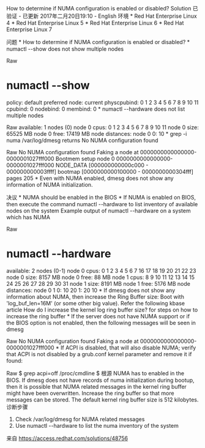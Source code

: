 How to determine if NUMA configuration is enabled or disabled?
Solution 已验证 - 已更新 2017年二月20日19:10 -
English
环境
	* 
Red Hat Enterprise Linux 4
	* 
Red Hat Enterprise Linux 5
	* 
Red Hat Enterprise Linux 6
	* 
Red Hat Enterprise Linux 7


问题
	* 
How to determine if NUMA configuration is enabled or disabled?
	* 
numactl --show does not show multiple nodes


Raw
# numactl --show
policy: default
preferred node: current
physcpubind: 0 1 2 3 4 5 6 7 8 9 10 11
cpubind: 0
nodebind: 0
membind: 0
	* 
numactl --hardware does not list multiple nodes


Raw
available: 1 nodes (0)
node 0 cpus: 0 1 2 3 4 5 6 7 8 9 10 11
node 0 size: 65525 MB
node 0 free: 17419 MB
node distances:
node 0
0: 10
	* 
grep -i numa /var/log/dmesg returns No NUMA configuration found


Raw
No NUMA configuration found
Faking a node at 0000000000000000-0000001027fff000
Bootmem setup node 0 0000000000000000-0000001027fff000
NODE_DATA [000000000000c000 - 000000000003ffff]
bootmap [0000000000100000 - 0000000000304fff] pages 205
	* 
Even with NUMA enabled, dmesg does not show any information of NUMA initialization.


决议
	* 
NUMA should be enabled in the BIOS
	* 
If NUMA is enabled on BIOS, then execute the command numactl --hardware to list inventory of available nodes on the system
Example output of numactl --hardware on a system which has NUMA


Raw
# numactl --hardware
available: 2 nodes (0-1)
node 0 cpus: 0 1 2 3 4 5 6 7 16 17 18 19 20 21 22 23
node 0 size: 8157 MB
node 0 free: 88 MB
node 1 cpus: 8 9 10 11 12 13 14 15 24 25 26 27 28 29 30 31
node 1 size: 8191 MB
node 1 free: 5176 MB
node distances:
node 0 1
0: 10 20
1: 20 10
	* 
If dmesg does not show any information about NUMA, then increase the Ring Buffer size:
Boot with 'log_buf_len=16M' (or some other big value). Refer the following kbase article How do I increase the kernel log ring buffer size? for steps on how to increase the ring buffer
	* 
If the server does not have NUMA support or if the BIOS option is not enabled, then the following messages will be seen in dmesg


Raw
No NUMA configuration found
Faking a node at 0000000000000000-0000001027fff000
	* 
If ACPI is disabled, that will also disable NUMA; verify that ACPI is not disabled by a grub.conf kernel parameter and remove it if found:


Raw
$ grep acpi=off /proc/cmdline
$
根源
NUMA has to enabled in the BIOS. If dmesg does not have records of numa initialization during bootup, then it is possible that NUMA related messages in the kernel ring buffer might have been overwritten. Increase the ring buffer so that more messages can be stored. The default kernel ring buffer size is 512 kilobytes.
诊断步骤
1. Check /var/log/dmesg for NUMA related messages
2. Use numactl --hardware to list the numa inventory of the system
 
来自 <https://access.redhat.com/solutions/48756>

<!--
[root@hgdb network-scripts]# numactl --hardware
available: 8 nodes (0-7)
node 0 cpus: 0 1 2 3 4 5 6 7 64 65 66 67 68 69 70 71
node 0 size: 0 MB
node 0 free: 0 MB
node 1 cpus: 8 9 10 11 12 13 14 15 72 73 74 75 76 77 78 79
node 1 size: 0 MB
node 1 free: 0 MB
node 2 cpus: 16 17 18 19 20 21 22 23 80 81 82 83 84 85 86 87
node 2 size: 64068 MB
node 2 free: 40 MB
node 3 cpus: 24 25 26 27 28 29 30 31 88 89 90 91 92 93 94 95
node 3 size: 64508 MB
node 3 free: 35 MB
node 4 cpus: 32 33 34 35 36 37 38 39 96 97 98 99 100 101 102 103
node 4 size: 0 MB
node 4 free: 0 MB
node 5 cpus: 40 41 42 43 44 45 46 47 104 105 106 107 108 109 110 111
node 5 size: 0 MB
node 5 free: 0 MB
node 6 cpus: 48 49 50 51 52 53 54 55 112 113 114 115 116 117 118 119
node 6 size: 64508 MB
node 6 free: 401 MB
node 7 cpus: 56 57 58 59 60 61 62 63 120 121 122 123 124 125 126 127
node 7 size: 63453 MB
node 7 free: 31 MB
node distances:
node   0   1   2   3   4   5   6   7 
  0:  10  16  16  16  28  28  22  28 
  1:  16  10  16  16  28  28  28  22 
  2:  16  16  10  16  22  28  28  28 
  3:  16  16  16  10  28  22  28  28 
  4:  28  28  22  28  10  16  16  16 
  5:  28  28  28  22  16  10  16  16 
  6:  22  28  28  28  16  16  10  16 
  7:  28  22  28  28  16  16  16  10 


[root@hgdb network-scripts]# numastat 
                           node0           node1           node2           node3
numa_hit                     385             385         7267535       406936515
numa_miss                      0               0       101410887         2432927
numa_foreign                   0               0         3364852       327004541
interleave_hit                 0               0           19565           19507
local_node                     0               0         1729586       406287882
other_node                   385             385       106948836         3081560

                           node4           node5           node6           node7
numa_hit                     385             385         3699328          215024
numa_miss                      0               0       113122358       114497121
numa_foreign                   0               0         1093836              64
interleave_hit                 0               0           19577           19524
local_node                     0               0          426603           81457
other_node                   385             385       116395083       114630688
[root@hgdb network-scripts]# 

-->